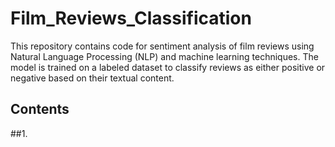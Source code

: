 # Film_Reviews_Classification
This repository contains code for sentiment analysis of film reviews using Natural Language Processing (NLP) and machine learning techniques. The model is trained on a labeled dataset to classify reviews as either positive or negative based on their textual content.
## Contents
##1.
